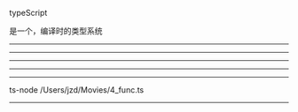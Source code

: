 typeScript

是一个，编译时的类型系统





<hr>



<hr>




<hr>



<hr>



<hr>





ts-node /Users/jzd/Movies/4_func.ts 



<hr>
